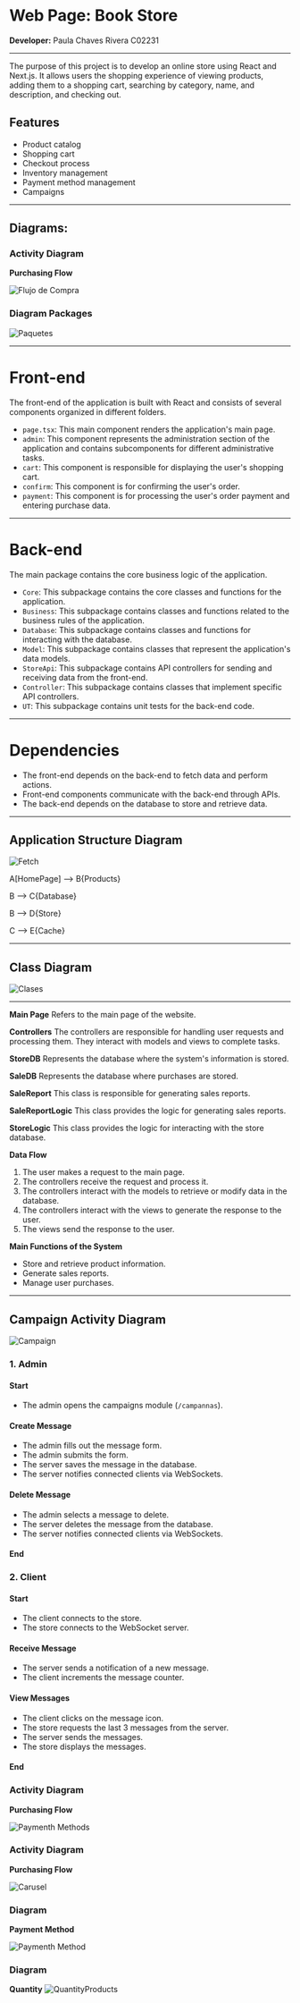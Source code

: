 # Web Page: Book Store
**Developer:** Paula Chaves Rivera C02231

---

The purpose of this project is to develop an online store using React and Next.js. It allows users the shopping experience of viewing products, adding them to a shopping cart, searching by category, name, and description, and checking out.

## Features
- Product catalog
- Shopping cart
- Checkout process
- Inventory management
- Payment method management
- Campaigns

---

## Diagrams:

### Activity Diagram

**Purchasing Flow**

![Flujo de Compra](Images/DiagramaCompra.jpeg)

### Diagram Packages

![Paquetes](Images/Paquetes.jpeg)

---

# Front-end

The front-end of the application is built with React and consists of several components organized in different folders.

- `page.tsx`: This main component renders the application's main page.
- `admin`: This component represents the administration section of the application and contains subcomponents for different administrative tasks.
- `cart`: This component is responsible for displaying the user's shopping cart.
- `confirm`: This component is for confirming the user's order.
- `payment`: This component is for processing the user's order payment and entering purchase data.

---

# Back-end

The main package contains the core business logic of the application.

- `Core`: This subpackage contains the core classes and functions for the application.
- `Business`: This subpackage contains classes and functions related to the business rules of the application.
- `Database`: This subpackage contains classes and functions for interacting with the database.
- `Model`: This subpackage contains classes that represent the application's data models.
- `StoreApi`: This subpackage contains API controllers for sending and receiving data from the front-end.
- `Controller`: This subpackage contains classes that implement specific API controllers.
- `UT`: This subpackage contains unit tests for the back-end code.

---

# Dependencies

- The front-end depends on the back-end to fetch data and perform actions.
- Front-end components communicate with the back-end through APIs.
- The back-end depends on the database to store and retrieve data.

---

## Application Structure Diagram

![Fetch](Images/Fetch.jpeg)

A[HomePage] --> B{Products}

B --> C{Database}

B --> D{Store}

C --> E{Cache}

---

## Class Diagram

![Clases](Images/Clases.jpeg)

---

**Main Page**
Refers to the main page of the website.

**Controllers**
The controllers are responsible for handling user requests and processing them. They interact with models and views to complete tasks.

**StoreDB**
Represents the database where the system's information is stored.

**SaleDB**
Represents the database where purchases are stored.

**SaleReport**
This class is responsible for generating sales reports.

**SaleReportLogic**
This class provides the logic for generating sales reports.

**StoreLogic**
This class provides the logic for interacting with the store database.

**Data Flow**
1. The user makes a request to the main page.
2. The controllers receive the request and process it.
3. The controllers interact with the models to retrieve or modify data in the database.
4. The controllers interact with the views to generate the response to the user.
5. The views send the response to the user.

**Main Functions of the System**
- Store and retrieve product information.
- Generate sales reports.
- Manage user purchases.

---

## Campaign Activity Diagram

![Campaign](Images/Campaign.png)

### 1. Admin

#### Start
- The admin opens the campaigns module (`/campannas`).

#### Create Message
- The admin fills out the message form.
- The admin submits the form.
- The server saves the message in the database.
- The server notifies connected clients via WebSockets.

#### Delete Message
- The admin selects a message to delete.
- The server deletes the message from the database.
- The server notifies connected clients via WebSockets.

#### End

### 2. Client

#### Start
- The client connects to the store.
- The store connects to the WebSocket server.

#### Receive Message
- The server sends a notification of a new message.
- The client increments the message counter.

#### View Messages
- The client clicks on the message icon.
- The store requests the last 3 messages from the server.
- The server sends the messages.
- The store displays the messages.

#### End

### Activity Diagram

**Purchasing Flow**

![Paymenth Methods](Images/Paymenth.png)


### Activity Diagram

**Purchasing Flow**

![Carusel](Images/Carusel.png)


### Diagram

**Payment Method**

![Paymenth Method](Images/PaymenthUML.png)


### Diagram

**Quantity**
![QuantityProducts](Images/QuantityUML.png)
